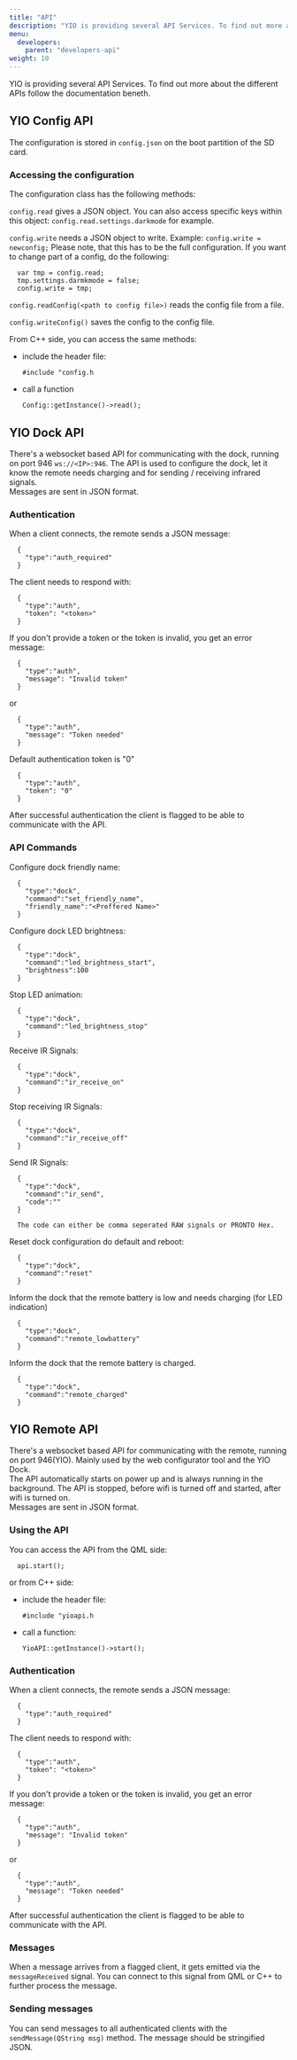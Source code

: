 ```yaml
---
title: "API"
description: "YIO is providing several API Services. To find out more about the different APIs follow the documentation beneth."
menu:
  developers:
    parent: "developers-api"
weight: 10
---
```


YIO is providing several API Services. To find out more about the different APIs follow the documentation beneth.

## YIO Config API

The configuration is stored in `config.json` on the boot partition of the SD card.

### Accessing the configuration

The configuration class has the following methods:

`config.read` gives a JSON object. You can also access specific keys within this object: `config.read.settings.darkmode` for example.

`config.write` needs a JSON object to write. Example: `config.write = newconfig;` Please note, that this has to be the full configuration. If you want to change part of a config, do the following:

      var tmp = config.read;
      tmp.settings.darmkmode = false;
      config.write = tmp;

`config.readConfig(<path to config file>)` reads the config file from a file.

`config.writeConfig()` saves the config to the config file.

From C++ side, you can access the same methods:

- include the header file:

      #include "config.h

- call a function

      Config::getInstance()->read();

## YIO Dock API

There's a websocket based API for communicating with the dock, running on port 946 `ws://<IP>:946`. The API is used to configure the dock, let it know the remote needs charging and for sending / receiving infrared signals.  
Messages are sent in JSON format.

### Authentication

When a client connects, the remote sends a JSON message:

      {
        "type":"auth_required"
      }

The client needs to respond with:

      {
        "type":"auth",
        "token": "<token>"
      }

If you don't provide a token or the token is invalid, you get an error message:

      {
        "type":"auth",
        "message": "Invalid token"
      }

or

      {
        "type":"auth",
        "message": "Token needed"
      }

Default authentication token is "0"

      {
        "type":"auth",
        "token": "0"
      }

After successful authentication the client is flagged to be able to communicate with the API.

### API Commands

Configure dock friendly name:

      {
        "type":"dock",
        "command":"set_friendly_name",
        "friendly_name":"<Preffered Name>"
      }

Configure dock LED brightness:

      {
        "type":"dock",
        "command":"led_brightness_start",
        "brightness":100
      }

Stop LED animation:

      {
        "type":"dock",
        "command":"led_brightness_stop"
      }

Receive IR Signals:

      {
        "type":"dock",
        "command":"ir_receive_on"
      }

Stop receiving IR Signals:

      {
        "type":"dock",
        "command":"ir_receive_off"
      }

Send IR Signals:

      {
        "type":"dock",
        "command":"ir_send",
        "code":""
      }

      The code can either be comma seperated RAW signals or PRONTO Hex.

Reset dock configuration do default and reboot:

      {
        "type":"dock",
        "command":"reset"
      }

Inform the dock that the remote battery is low and needs charging (for LED indication)

      {
        "type":"dock",
        "command":"remote_lowbattery"
      }

Inform the dock that the remote battery is charged.

      {
        "type":"dock",
        "command":"remote_charged"
      }

## YIO Remote API

There's a websocket based API for communicating with the remote, running on port 946(YIO). Mainly used by the web configurator tool and the YIO Dock.  
The API automatically starts on power up and is always running in the background. The API is stopped, before wifi is turned off and started, after wifi is turned on.  
Messages are sent in JSON format.

### Using the API

You can access the API from the QML side:

      api.start();

or from C++ side:

- include the header file:

      #include "yioapi.h

- call a function:

      YioAPI::getInstance()->start();

### Authentication

When a client connects, the remote sends a JSON message:

      {
        "type":"auth_required"
      }

The client needs to respond with:

      {
        "type":"auth",
        "token": "<token>"
      }

If you don't provide a token or the token is invalid, you get an error message:

      {
        "type":"auth",
        "message": "Invalid token"
      }

or

      {
        "type":"auth",
        "message": "Token needed"
      }

After successful authentication the client is flagged to be able to communicate with the API.

### Messages

When a message arrives from a flagged client, it gets emitted via the `messageReceived` signal. You can connect to this signal from QML or C++ to further process the message.

### Sending messages

You can send messages to all authenticated clients with the `sendMessage(QString msg)` method. The message should be stringified JSON.
